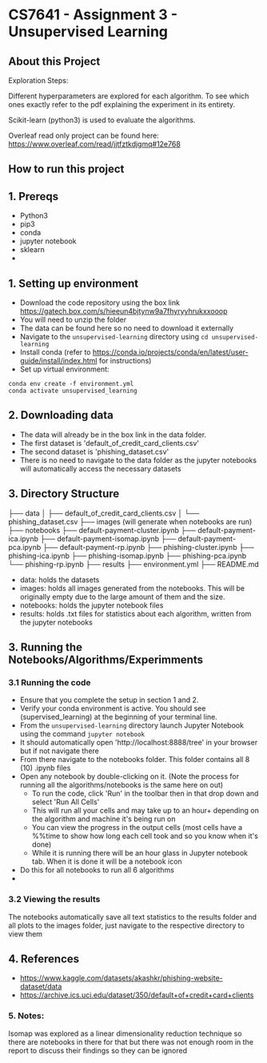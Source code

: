 # CS7641 - Assignment 3 - Unsupervised Learning

## About this Project
Exploration Steps:

Different hyperparameters are explored for each algorithm. To see which ones exactly refer to the pdf explaining the
experiment in its entirety.

Scikit-learn (python3) is used to evaluate the algorithms.

Overleaf read only project can be found here: https://www.overleaf.com/read/jjtfztkdjgmq#12e768

## How to run this project
## 1. Prereqs
- Python3
- pip3
- conda
- jupyter notebook
- sklearn
- 
## 1. Setting up environment
- Download the code repository using the box link https://gatech.box.com/s/hieeun4bjtynw9a7fhyryyhrukxxooop
- You will need to unzip the folder
- The data can be found here so no need to download it externally
- Navigate to the `unsupervised-learning` directory using `cd unsupervised-learning`
- Install conda (refer to https://conda.io/projects/conda/en/latest/user-guide/install/index.html for instructions)
- Set up virtual environment:
```
conda env create -f environment.yml
conda activate unsupervised_learning
```

## 2. Downloading data
- The data will already be in the box link in the data folder. 
- The first dataset is 'default_of_credit_card_clients.csv'
- The second dataset is 'phishing_dataset.csv'
- There is no need to navigate to the data folder as the jupyter notebooks will automatically access the necessary datasets

## 3. Directory Structure

├── data
│   ├── default_of_credit_card_clients.csv
│   └── phishing_dataset.csv
├── images (will generate when notebooks are run)
├── notebooks
    ├── default-payment-cluster.ipynb
    ├── default-payment-ica.ipynb
    ├── default-payment-isomap.ipynb
    ├── default-payment-pca.ipynb
    ├── default-payment-rp.ipynb
    ├── phishing-cluster.ipynb
    ├── phishing-ica.ipynb
    ├── phishing-isomap.ipynb
    ├── phishing-pca.ipynb
    └── phishing-rp.ipynb
├── results
├── environment.yml
├── README.md

- data: holds the datasets
- images: holds all images generated from the notebooks. This will be originally empty due to the large amount of them and the size.
- notebooks: holds the jupyter notebook files
- results: holds .txt files for statistics about each algorithm, written from the jupyter notebooks


## 3. Running the Notebooks/Algorithms/Experimments
### 3.1 Running the code
- Ensure that you complete the setup in section 1 and 2.
- Verify your conda environment is active. You should see (supervised_learning) at the beginning of your terminal line.
- From the `unsupervised-learning` directory launch Jupyter Notebook using the command `jupyter notebook`
- It should automatically open 'http://localhost:8888/tree' in your browser but if not navigate there
- From there navigate to the notebooks folder. This folder contains all 8 (10) .ipynb files 
- Open any notebook by double-clicking on it. (Note the process for running all the algorithms/notebooks is the same here on out)
  - To run the code, click 'Run' in the toolbar then in that drop down and select 'Run All Cells'
  - This will run all your cells and may take up to an hour+ depending on the algorithm and machine it's being run on
  - You can view the progress in the output cells (most cells have a %%time to show how long each cell took and so you know when it's done)
  - While it is running there will be an hour glass in Jupyter notebook tab. When it is done it will be a notebook icon
- Do this for all notebooks to run all 6 algorithms
- 
### 3.2 Viewing the results
The notebooks automatically save all text statistics to the results folder and all plots to the images folder, just
navigate to the respective directory to view them

## 4. References
- https://www.kaggle.com/datasets/akashkr/phishing-website-dataset/data
- https://archive.ics.uci.edu/dataset/350/default+of+credit+card+clients

### 5. Notes:
Isomap was explored as a linear dimensionality reduction technique so there are notebooks in there for that but there was not enough room in the report to discuss their findings so they can be ignored